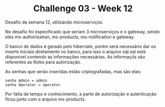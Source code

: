<h1 align="center">Challenge 03 - Week 12</h1>

Desafio da semana 12, utilizando microserviços.

No desafio foi especificado que seriam 3 microserviços e o gateway, sendo eles ms-authorization, ms-products, ms-notification e gateway.

O banco de dados é gerado pelo hibernate, porém será necessário dar os inserts iniciais diretamento no banco, para isso o arquivo sql.sql está disponível contendo as informações necessárias. As informaçõs são referentes as Roles para autorização.

As senhas que serão inseridas estão criptografadas, mas são elas: 

    senha Admin = admin
    senha Operator = operator

Por falta de tempo e conhecimento, a parte de autorização e autenticação ficou junto com o arquivo ms-products.
